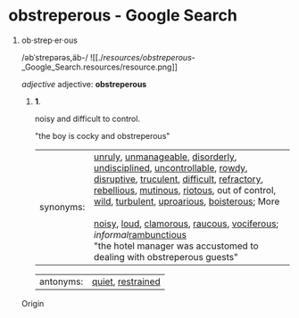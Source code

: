 # obstreperous - Google Search

1. ob·strep·er·ous
	
	/əbˈstrepərəs,äb-/
	![[./_resources/obstreperous_-_Google_Search.resources/resource.png]]
	
	_adjective_
	adjective: **obstreperous**
	
	1. **1**.
		
		noisy and difficult to control.
		
		"the boy is cocky and obstreperous"
		
		|     |     |
		| --- | --- |
		| synonyms: | [unruly](https://www.google.com/search?es_sm=93&q=define+unruly&sa=X&ei=sOFJUvOXCcjTrQH9kIG4Bw&ved=0CDAQ_SowAA), [unmanageable](https://www.google.com/search?es_sm=93&q=define+unmanageable&sa=X&ei=sOFJUvOXCcjTrQH9kIG4Bw&ved=0CDEQ_SowAA), [disorderly](https://www.google.com/search?es_sm=93&q=define+disorderly&sa=X&ei=sOFJUvOXCcjTrQH9kIG4Bw&ved=0CDIQ_SowAA), [undisciplined](https://www.google.com/search?es_sm=93&q=define+undisciplined&sa=X&ei=sOFJUvOXCcjTrQH9kIG4Bw&ved=0CDMQ_SowAA), [uncontrollable](https://www.google.com/search?es_sm=93&q=define+uncontrollable&sa=X&ei=sOFJUvOXCcjTrQH9kIG4Bw&ved=0CDQQ_SowAA), [rowdy](https://www.google.com/search?es_sm=93&q=define+rowdy&sa=X&ei=sOFJUvOXCcjTrQH9kIG4Bw&ved=0CDUQ_SowAA), [disruptive](https://www.google.com/search?es_sm=93&q=define+disruptive&sa=X&ei=sOFJUvOXCcjTrQH9kIG4Bw&ved=0CDYQ_SowAA), [truculent](https://www.google.com/search?es_sm=93&q=define+truculent&sa=X&ei=sOFJUvOXCcjTrQH9kIG4Bw&ved=0CDcQ_SowAA), [difficult](https://www.google.com/search?es_sm=93&q=define+difficult&sa=X&ei=sOFJUvOXCcjTrQH9kIG4Bw&ved=0CDgQ_SowAA), [refractory](https://www.google.com/search?es_sm=93&q=define+refractory&sa=X&ei=sOFJUvOXCcjTrQH9kIG4Bw&ved=0CDkQ_SowAA), [rebellious](https://www.google.com/search?es_sm=93&q=define+rebellious&sa=X&ei=sOFJUvOXCcjTrQH9kIG4Bw&ved=0CDoQ_SowAA), [mutinous](https://www.google.com/search?es_sm=93&q=define+mutinous&sa=X&ei=sOFJUvOXCcjTrQH9kIG4Bw&ved=0CDsQ_SowAA), [riotous](https://www.google.com/search?es_sm=93&q=define+riotous&sa=X&ei=sOFJUvOXCcjTrQH9kIG4Bw&ved=0CDwQ_SowAA), out of control, [wild](https://www.google.com/search?es_sm=93&q=define+wild&sa=X&ei=sOFJUvOXCcjTrQH9kIG4Bw&ved=0CD0Q_SowAA), [turbulent](https://www.google.com/search?es_sm=93&q=define+turbulent&sa=X&ei=sOFJUvOXCcjTrQH9kIG4Bw&ved=0CD4Q_SowAA), [uproarious](https://www.google.com/search?es_sm=93&q=define+uproarious&sa=X&ei=sOFJUvOXCcjTrQH9kIG4Bw&ved=0CD8Q_SowAA), [boisterous](https://www.google.com/search?es_sm=93&q=define+boisterous&sa=X&ei=sOFJUvOXCcjTrQH9kIG4Bw&ved=0CEAQ_SowAA); More<br><br>[noisy](https://www.google.com/search?es_sm=93&q=define+noisy&sa=X&ei=sOFJUvOXCcjTrQH9kIG4Bw&ved=0CEIQ_SowAA), [loud](https://www.google.com/search?es_sm=93&q=define+loud&sa=X&ei=sOFJUvOXCcjTrQH9kIG4Bw&ved=0CEMQ_SowAA), [clamorous](https://www.google.com/search?es_sm=93&q=define+clamorous&sa=X&ei=sOFJUvOXCcjTrQH9kIG4Bw&ved=0CEQQ_SowAA), [raucous](https://www.google.com/search?es_sm=93&q=define+raucous&sa=X&ei=sOFJUvOXCcjTrQH9kIG4Bw&ved=0CEUQ_SowAA), [vociferous](https://www.google.com/search?es_sm=93&q=define+vociferous&sa=X&ei=sOFJUvOXCcjTrQH9kIG4Bw&ved=0CEYQ_SowAA);<br>_informal_[rambunctious](https://www.google.com/search?es_sm=93&q=define+rambunctious&sa=X&ei=sOFJUvOXCcjTrQH9kIG4Bw&ved=0CEcQ_SowAA)<br>"the hotel manager was accustomed to dealing with obstreperous guests" |
		
		|     |     |
		| --- | --- |
		| antonyms: | [quiet](https://www.google.com/search?es_sm=93&q=define+quiet&sa=X&ei=sOFJUvOXCcjTrQH9kIG4Bw&ved=0CEgQ_SowAA), [restrained](https://www.google.com/search?es_sm=93&q=define+restrained&sa=X&ei=sOFJUvOXCcjTrQH9kIG4Bw&ved=0CEkQ_SowAA) |
		
	
	Origin
